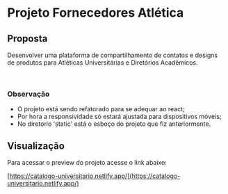 # Projeto Fornecedores Atlética

## Proposta

Desenvolver uma plataforma de compartilhamento de contatos e designs de produtos para Atléticas Universitárias e Diretórios Acadẽmicos.

<br/>

### Observação

- O projeto está sendo refatorado para se adequar ao react;
- Por hora a responsividade só estará ajustada para dispositivos móveis;
- No diretorio 'static' está o esboço do projeto que fiz anteriormente.

## Visualização

Para acessar o preview do projeto acesse o link abaixo: 

[https://catalogo-universitario.netlify.app/](https://catalogo-universitario.netlify.app/)
